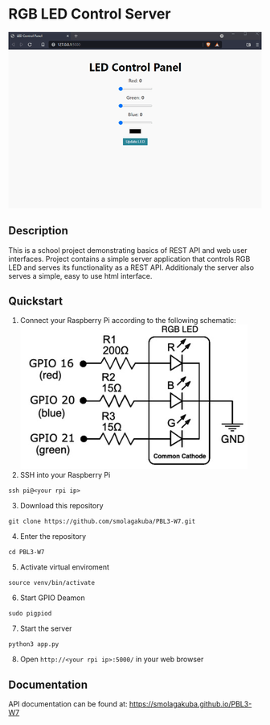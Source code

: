 # RGB LED Control Server

![Alt Text](/docs/demo.gif)

## Description
This is a school project demonstrating basics of REST API and web user interfaces. Project contains a simple server application that controls RGB LED and serves its functionality as a REST API. Additionaly the server also serves a simple, easy to use html interface.

## Quickstart
1. Connect your Raspberry Pi according to the following schematic:  
![Alt](/docs/schematic.jpg)
2. SSH into your Raspberry Pi
```
ssh pi@<your rpi ip>
```
3. Download this repository
```
git clone https://github.com/smolagakuba/PBL3-W7.git
```
4. Enter the repository
```
cd PBL3-W7
```
5. Activate virtual enviroment
```
source venv/bin/activate
```
6. Start GPIO Deamon
```
sudo pigpiod
```
7. Start the server
```
python3 app.py
```
8. Open `http://<your rpi ip>:5000/` in your web browser

## Documentation
API documentation can be found at: https://smolagakuba.github.io/PBL3-W7